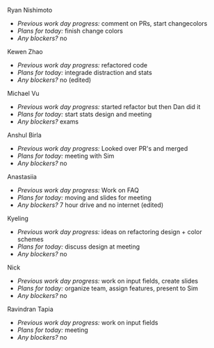 Ryan Nishimoto  
+ *Previous work day progress:*
comment on PRs, start changecolors
+ *Plans for today:*
finish change colors
+ *Any blockers?* no

Kewen Zhao  
+ *Previous work day progress:*
refactored code
+ *Plans for today:*
integrade distraction and stats
+ *Any blockers?* no (edited) 

Michael Vu  
+ *Previous work day progress:*
started refactor but then Dan did it
+ *Plans for today:*
start stats design and meeting
+ *Any blockers?* exams
  
Anshul Birla
+ *Previous work day progress:* Looked over PR's and merged 
+ *Plans for today:* meeting with Sim
+ *Any blockers?* no

Anastasiia  
+ *Previous work day progress:*
Work on FAQ
+ *Plans for today:*
moving and slides for meeting
+ *Any blockers?*
7 hour drive and no internet (edited) 

Kyeling  
+ *Previous work day progress:* ideas on refactoring design + color schemes
+ *Plans for today:* discuss design at meeting
+ *Any blockers?* no

Nick  
+ *Previous work day progress:* work on input fields, create slides
+ *Plans for today:* organize team, assign features, present to Sim
+ *Any blockers?* no

Ravindran Tapia  
+ *Previous work day progress:* work on input fields
+ *Plans for today:* meeting
+ *Any blockers?* no